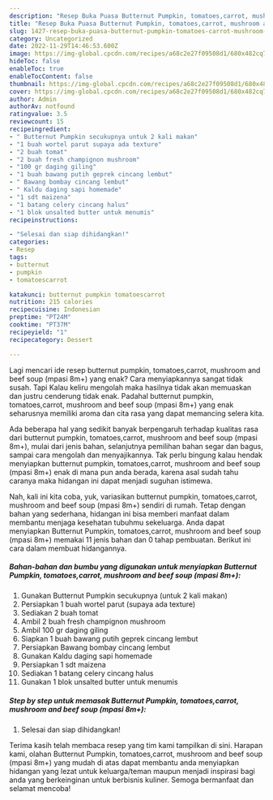 ```yaml
---
description: "Resep Buka Puasa Butternut Pumpkin, tomatoes,carrot, mushroom and beef soup (mpasi 8m+), Sempurna"
title: "Resep Buka Puasa Butternut Pumpkin, tomatoes,carrot, mushroom and beef soup (mpasi 8m+), Sempurna"
slug: 1427-resep-buka-puasa-butternut-pumpkin-tomatoes-carrot-mushroom-and-beef-soup-mpasi-8m-sempurna
category: Uncategorized
date: 2022-11-29T14:46:53.600Z
image: https://img-global.cpcdn.com/recipes/a68c2e27f09508d1/680x482cq70/butternut-pumpkin-tomatoescarrot-mushroom-and-beef-soup-mpasi-8m-foto-resep-utama.jpg
hideToc: false
enableToc: true
enableTocContent: false
thumbnail: https://img-global.cpcdn.com/recipes/a68c2e27f09508d1/680x482cq70/butternut-pumpkin-tomatoescarrot-mushroom-and-beef-soup-mpasi-8m-foto-resep-utama.jpg
cover: https://img-global.cpcdn.com/recipes/a68c2e27f09508d1/680x482cq70/butternut-pumpkin-tomatoescarrot-mushroom-and-beef-soup-mpasi-8m-foto-resep-utama.jpg
author: Admin
authorAv: notfound
ratingvalue: 3.5
reviewcount: 15
recipeingredient:
- " Butternut Pumpkin secukupnya untuk 2 kali makan"
- "1 buah wortel parut supaya ada texture"
- "2 buah tomat"
- "2 buah fresh champignon mushroom"
- "100 gr daging giling"
- "1 buah bawang putih geprek cincang lembut"
- " Bawang bombay cincang lembut"
- " Kaldu daging sapi homemade"
- "1 sdt maizena"
- "1 batang celery cincang halus"
- "1 blok unsalted butter untuk menumis"
recipeinstructions:

- "Selesai dan siap dihidangkan!"
categories:
- Resep
tags:
- butternut
- pumpkin
- tomatoescarrot

katakunci: butternut pumpkin tomatoescarrot 
nutrition: 215 calories
recipecuisine: Indonesian
preptime: "PT24M"
cooktime: "PT37M"
recipeyield: "1"
recipecategory: Dessert

---
```



Lagi mencari ide resep butternut pumpkin, tomatoes,carrot, mushroom and beef soup (mpasi 8m+) yang enak? Cara menyiapkannya sangat tidak susah. Tapi Kalau keliru mengolah maka hasilnya tidak akan memuaskan dan justru cenderung tidak enak. Padahal butternut pumpkin, tomatoes,carrot, mushroom and beef soup (mpasi 8m+) yang enak seharusnya memiliki aroma dan cita rasa yang dapat memancing selera kita.


Ada beberapa hal yang sedikit banyak berpengaruh terhadap kualitas rasa dari butternut pumpkin, tomatoes,carrot, mushroom and beef soup (mpasi 8m+), mulai dari jenis bahan, selanjutnya pemilihan bahan segar dan bagus, sampai cara mengolah dan menyajikannya. Tak perlu bingung kalau hendak menyiapkan butternut pumpkin, tomatoes,carrot, mushroom and beef soup (mpasi 8m+) enak di mana pun anda berada, karena asal sudah tahu caranya maka hidangan ini dapat menjadi suguhan istimewa.




Nah, kali ini kita coba, yuk, variasikan butternut pumpkin, tomatoes,carrot, mushroom and beef soup (mpasi 8m+) sendiri di rumah. Tetap dengan bahan yang sederhana, hidangan ini bisa memberi manfaat dalam membantu menjaga kesehatan tubuhmu sekeluarga. Anda dapat menyiapkan Butternut Pumpkin, tomatoes,carrot, mushroom and beef soup (mpasi 8m+) memakai 11 jenis bahan dan 0 tahap pembuatan. Berikut ini cara dalam membuat hidangannya.

<!--inarticleads1-->

##### Bahan-bahan dan bumbu yang digunakan untuk menyiapkan Butternut Pumpkin, tomatoes,carrot, mushroom and beef soup (mpasi 8m+):

1. Gunakan  Butternut Pumpkin secukupnya (untuk 2 kali makan)
1. Persiapkan 1 buah wortel parut (supaya ada texture)
1. Sediakan 2 buah tomat
1. Ambil 2 buah fresh champignon mushroom
1. Ambil 100 gr daging giling
1. Siapkan 1 buah bawang putih geprek cincang lembut
1. Persiapkan  Bawang bombay cincang lembut
1. Gunakan  Kaldu daging sapi homemade
1. Persiapkan 1 sdt maizena
1. Sediakan 1 batang celery cincang halus
1. Gunakan 1 blok unsalted butter untuk menumis




<!--inarticleads2-->

##### Step by step untuk memasak Butternut Pumpkin, tomatoes,carrot, mushroom and beef soup (mpasi 8m+):


1. Selesai dan siap dihidangkan!



Terima kasih telah membaca resep yang tim kami tampilkan di sini. Harapan kami, olahan Butternut Pumpkin, tomatoes,carrot, mushroom and beef soup (mpasi 8m+) yang mudah di atas dapat membantu anda menyiapkan hidangan yang lezat untuk keluarga/teman maupun menjadi inspirasi bagi anda yang berkeinginan untuk berbisnis kuliner. Semoga bermanfaat dan selamat mencoba!
